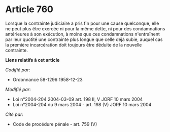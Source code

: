 # Article 760

Lorsque la contrainte judiciaire a pris fin pour une cause quelconque, elle ne peut plus être exercée ni pour la même dette,
ni pour des condamnations antérieures à son exécution, à moins que ces condamnations n'entraînent par leur quotité une
contrainte plus longue que celle déjà subie, auquel cas la première incarcération doit toujours être déduite de la nouvelle
contrainte.

**Liens relatifs à cet article**

_Codifié par_:

  - Ordonnance 58-1296 1958-12-23

_Modifié par_:

  - Loi n°2004-204 2004-03-09 art. 198 II, V JORF 10 mars 2004
  - Loi n°2004-204 du 9 mars 2004 - art. 198 (V) JORF 10 mars 2004

_Cité par_:

  - Code de procédure pénale - art. 759 (V)
